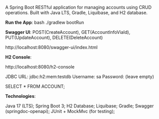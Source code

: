 A Spring Boot RESTful application for managing accounts using CRUD operations. Built with Java LTS, Gradle, Liquibase, and H2 database.

**Run the App**: 
bash ./gradlew bootRun

**Swagger UI**: 
POST(CreateAccount), GET(AccountInfoViaId), PUT(UpdateAccount), DELETE(DeleteAccount)

http://localhost:8080/swagger-ui/index.html

**H2 Console**: 

http://localhost:8080/h2-console

JDBC URL: jdbc:h2:mem:testdb
Username: sa
Password: (leave empty)

SELECT * FROM ACCOUNT;

**Technologies**:

Java 17 (LTS); 
Spring Boot 3; 
H2 Database; 
Liquibase; 
Gradle; 
Swagger (springdoc-openapi); 
JUnit + MockMvc (for testing); 
